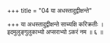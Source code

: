 +++
title = "04 या अधस्तादुद्वीक्षन्ते"

+++
या अधस्तादुद्वीक्षन्ते साच्यक्षि करिक्रतीः ।  
इदमुलुङ्गुलुकाभ्यो अप्सराभ्यो ऽकरं नम ॥ ६ ॥